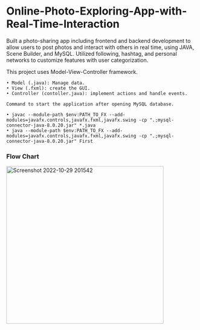 # Online-Photo-Exploring-App-with-Real-Time-Interaction
Built a photo-sharing app including frontend and backend development to allow users to post photos and 
interact with others in real time, using JAVA, Scene Builder, and MySQL.
Utilized following, hashtag, and personal networks to customize features with user categorization.

This project uses Model-View-Controller framework.
```
• Model (.java): Manage data.
• View (.fxml): create the GUI.
• Controller (contoller.java): implement actions and handle events.
```

```
Command to start the application after opening MySQL database.

• javac --module-path $env:PATH_TO_FX --add-modules=javafx.controls,javafx.fxml,javafx.swing -cp ".;mysql-connector-java-8.0.20.jar" *.java
• java --module-path $env:PATH_TO_FX --add-modules=javafx.controls,javafx.fxml,javafx.swing -cp ".;mysql-connector-java-8.0.20.jar" First
```
### Flow Chart
<img width="416" alt="Screenshot 2022-10-29 201542" src="https://user-images.githubusercontent.com/70581390/198831188-286326e2-7ab0-4f79-8a0f-d2fb3320fd04.png">
